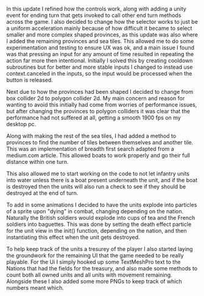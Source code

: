In this update I refined how the controls work, along with  adding a unity event for ending turn that gets invoked to call other end turn methods across the game. I also decided to change how the selector works to just be a uniform acceleration mainly because of how difficult it became to select smaller and more complex shaped provinces, as this update was also where I added the remaining provinces and sea tiles. This allowed me to do some experimentation and testing to ensure UX was ok, and a main issue I found was that pressing an input for any amount of time resulted in repeating the action far more then intentional. Initially I solved this by creating cooldown subroutines but for better and more stable inputs I changed to instead use context.canceled in the inputs, so the input would be processed when the button is released.

Next due to how the provinces had been shaped I decided to change from box collider 2d to polygon collider 2d. My main concern and reason for wanting to avoid this initially had come from worries of performance issues, but after changing the provinces to polygon colliders it was clear that the performance had not suffered at all, getting a smooth 1900 fps on my desktop pc.

Along with making the rest of the sea tiles, I had added a method to provinces to find the number of tiles between themselves and another tile. This was an implementation of breadth first search adapted from a medium.com article. This allowed boats to work properly and go their full distance within one turn. 

This also allowed me to start working on the code to not let infantry units into water unless there is a boat present underneath the unit, and if the boat is destroyed then the units will also run a check to see if  they should be destroyed at the end of turn.

To add in some animations I decided to have the units explode into particles of a sprite upon "dying" in combat, changing depending on the nation. Naturally the British soldiers would explode into cups of tea and the French soldiers into baguettes. This was done by setting the death effect particle for the unit view in the init() function, depending on the nation, and then instantiating this effect when the unit gets destroyed.

To help keep track of the units a tresurey of the player I also started laying the groundwork for the remaining UI that the game needed to be really playable. For the Ui I simply hooked up some TextMeshPro text to the Nations that had the fields for the treasury, and also made some methods to count both all owned units and all units with movement remaining. Alongside these I also added some more PNGs to keep track of which numbers meant which.